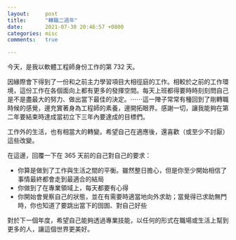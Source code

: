 ```yaml
---
layout:     post
title:      "轉職二週年"
date:       2021-07-30 20:46:57 +0800
categories: misc
comments:   true

---
```


今天，是我以軟體工程師身份工作的第 732 天。

因緣際會下得到了一份和之前主力學習項目大相徑庭的工作。相較於之前的工作環境，這份工作在各個面向上都有更多的發揮空間。每天上班都得要時時刻刻問自己是不是盡最大的努力、做出當下最佳的決定。⋯⋯這一陣子常常有種回到了剛轉職時候的感覺，邊充實著身為工程師的素養，邊開拓眼界。感謝一切，讓我能夠在第二年要結束時達成當初立下三年內要達成的目標們。

工作外的生活，也有相當大的轉變。希望自己在適應後，還喜歡（或至少不討厭）這些改變。

在這邊，回覆一下在 365 天前的自己對自己的要求：
- 你算是做到了工作與生活之間的平衡。雖然整日擔心，但是你至少開始相信了事情最終都會走到最適合的結局
- 你做到了在專業領域上，每天都要有心得
- 你開始會覺察自己的狀態，並在有需要時適當地向外求助；當覺得已求助無門時，你也知道了要跳出當下的囹圄、對自己好些

對於下一個年度，希望自己能夠透過專業技能，以任何的形式在職場或生活上幫到更多的人，讓這個世界更美好。
